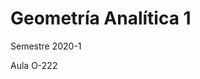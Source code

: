 # Geometría Analítica 1
Semestre 2020-1 

Aula O-222
[](https://github.com/HaydeePeruyero/Geometria-Analitica-1/blob/master/Marca.png)
